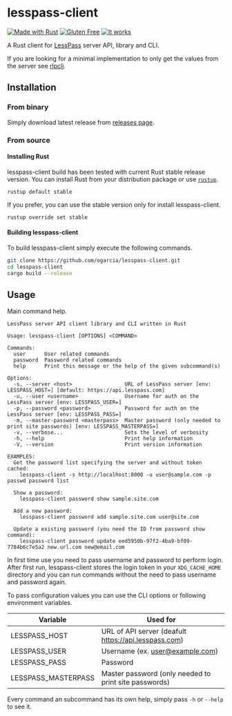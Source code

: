 # lesspass-client

[![Made with Rust](https://forthebadge.com/images/badges/made-with-rust.svg)](https://forthebadge.com)
[![Gluten Free](https://forthebadge.com/images/badges/gluten-free.svg)](https://forthebadge.com)
[![It works](https://forthebadge.com/images/badges/it-works-why.svg)](https://forthebadge.com)

A Rust client for [LessPass][lesspass] server API, library and CLI.

If you are looking for a minimal implementation to only get the values from
the server see [rlpcli][rlpcli].

[lesspass]: https://github.com/lesspass/lesspass
[rlpcli]: https://github.com/ogarcia/rlpcli

## Installation

### From binary

Simply download latest release from [releases page][releases].

[releases]: https://github.com/ogarcia/lesspass-client/releases

### From source

#### Installing Rust

lesspass-client build has been tested with current Rust stable release
version. You can install Rust from your distribution package or use
[`rustup`](rustup).
```
rustup default stable
```

If you prefer, you can use the stable version only for install
lesspass-client.
```
rustup override set stable
```

[rustup]: https://rustup.rs/

#### Building lesspass-client

To build lesspass-client simply execute the following commands.
```sh
git clone https://github.com/ogarcia/lesspass-client.git
cd lesspass-client
cargo build --release
```

## Usage

Main command help.
```
LessPass server API client library and CLI written in Rust

Usage: lesspass-client [OPTIONS] <COMMAND>

Commands:
  user      User related commands
  password  Password related commands
  help      Print this message or the help of the given subcommand(s)

Options:
  -s, --server <host>                 URL of LessPass server [env: LESSPASS_HOST=] [default: https://api.lesspass.com]
  -u, --user <username>               Username for auth on the LessPass server [env: LESSPASS_USER=]
  -p, --password <password>           Password for auth on the LessPass server [env: LESSPASS_PASS=]
  -m, --master-password <masterpass>  Master password (only needed to print site passwords) [env: LESSPASS_MASTERPASS=]
  -v, --verbose...                    Sets the level of verbosity
  -h, --help                          Print help information
  -V, --version                       Print version information

EXAMPLES:
  Get the password list specifying the server and without token cached:
    lesspass-client -s http://localhost:8000 -u user@sample.com -p passwd password list

  Show a password:
    lesspass-client password show sample.site.com

  Add a new password:
    lesspass-client password add sample.site.com user@site.com

  Update a existing password (you need the ID from password show command):
    lesspass-client password update eed5950b-97f2-4ba9-bf09-7784b6c7e5a2 new.url.com new@email.com
```

In first time use you need to pass username and password to perform login.
After first run, lesspass-client stores the login token in your
`XDG_CACHE_HOME` directory and you can run commands without the need to pass
username and password again.

To pass configuration values you can use the CLI options or following
environment variables.

| Variable | Used for |
| --- | --- |
| LESSPASS_HOST | URL of API server (deafult https://api.lesspass.com) |
| LESSPASS_USER | Username (ex. user@example.com) |
| LESSPASS_PASS | Password |
| LESSPASS_MASTERPASS | Master password (only needed to print site passwords) |

Every command an subcommand has its own help, simply pass `-h` or `--help`
to see it.
